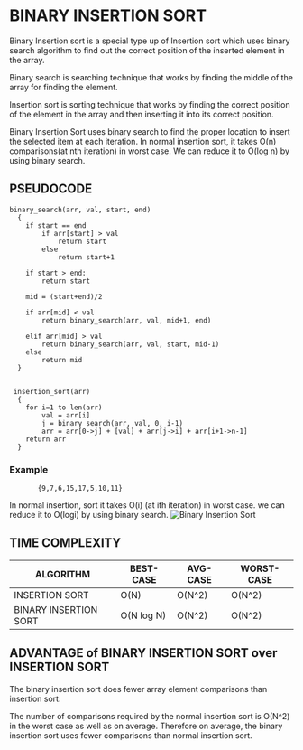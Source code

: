 # BINARY INSERTION SORT

Binary Insertion sort is a special type up of Insertion sort which uses binary search algorithm to find out the correct position of the inserted element in the array.

Binary search is searching technique that works by finding the middle of the array for finding the element.

Insertion sort is sorting technique that works by finding the correct position of the element in the array and then inserting it into its correct position.

Binary Insertion Sort uses binary search to find the proper location to insert the selected item at each iteration.
In normal insertion sort, it takes O(n) comparisons(at nth iteration) in worst case. We can reduce it to O(log n) by using binary search.

## PSEUDOCODE

```
binary_search(arr, val, start, end) 
  {  
    if start == end 
        if arr[start] > val 
            return start 
        else 
            return start+1
            
    if start > end: 
        return start 
  
    mid = (start+end)/2
    
    if arr[mid] < val 
        return binary_search(arr, val, mid+1, end) 
        
    elif arr[mid] > val 
        return binary_search(arr, val, start, mid-1) 
    else 
        return mid 
  }
  
  
 insertion_sort(arr) 
  {
    for i=1 to len(arr) 
        val = arr[i] 
        j = binary_search(arr, val, 0, i-1) 
        arr = arr[0->j] + [val] + arr[j->i] + arr[i+1->n-1] 
    return arr 
  }
```

### Example
           {9,7,6,15,17,5,10,11}
   In normal insertion, sort it takes O(i) (at ith iteration) in worst case. we can reduce it to O(logi) by using binary search.
   ![Binary Insertion Sort](https://www.wikitechy.com/technology/wp-content/uploads/2017/10/insertion_sort-recursion.png)


## TIME COMPLEXITY

|ALGORITHM            |              BEST-CASE   |  AVG-CASE |     WORST-CASE|
|---------------------|--------------------------|-----------|---------------|
|INSERTION SORT  |                O(N)      |    O(N^2) |        O(N^2) |    
|BINARY INSERTION SORT|       O(N log N)         |     O(N^2)|        O(N^2) |     


## ADVANTAGE of BINARY INSERTION SORT over INSERTION SORT

  The binary insertion sort does fewer array element comparisons than insertion sort.

  The number of comparisons required by the normal insertion sort is O(N^2) in the worst case as well as on average. Therefore on average, the binary insertion sort uses fewer comparisons than normal insertion sort.
          
